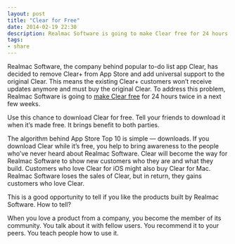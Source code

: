 ```yaml
---
layout: post
title: "Clear for Free"
date: 2014-02-19 22:30
description: Realmac Software is going to make Clear free for 24 hours twice so Clear+ can move to the correct version for free.
tags:
- share
---
```


Realmac Software, the company behind popular to-do list app Clear, has decided to remove Clear+ from App Store and add universal support to the original Clear. This means the existing Clear+ customers won’t receive updates anymore and must buy the original Clear. To address this problem, Realmac Software is going to [make Clear free](http://realmacsoftware.com/clear/letter "Realmac Software - Making Things Right") for 24 hours twice in a next few weeks.

<!--more-->

Use this chance to download Clear for free. Tell your friends to download it when it’s made free. It brings benefit to both parties.

The algorithm behind App Store Top 10 is simple — downloads.  If you download Clear while it’s free, you help to bring awareness to the people who’ve never heard about Realmac Software. Clear will become the way for Realmac Software to show new customers who they are and what they build. Customers who love Clear for iOS might also buy Clear for Mac. Realmac Software loses the sales of Clear, but in return, they gains customers who love Clear.

This is a good opportunity to tell if you like the products built by Realmac Software. How to tell?

When you love a product from a company, you become the member of its community. You talk about it with fellow users. You recommend it to your peers. You teach people how to use it.